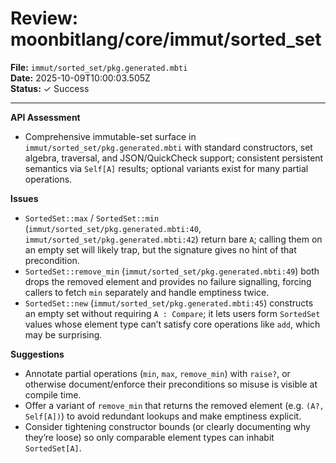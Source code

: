 # Review: moonbitlang/core/immut/sorted_set

**File:** `immut/sorted_set/pkg.generated.mbti`  
**Date:** 2025-10-09T10:00:03.505Z  
**Status:** ✓ Success

---

**API Assessment**
- Comprehensive immutable-set surface in `immut/sorted_set/pkg.generated.mbti` with standard constructors, set algebra, traversal, and JSON/QuickCheck support; consistent persistent semantics via `Self[A]` results; optional variants exist for many partial operations.

**Issues**
- `SortedSet::max` / `SortedSet::min` (`immut/sorted_set/pkg.generated.mbti:40`, `immut/sorted_set/pkg.generated.mbti:42`) return bare `A`; calling them on an empty set will likely trap, but the signature gives no hint of that precondition.
- `SortedSet::remove_min` (`immut/sorted_set/pkg.generated.mbti:49`) both drops the removed element and provides no failure signalling, forcing callers to fetch `min` separately and handle emptiness twice.
- `SortedSet::new` (`immut/sorted_set/pkg.generated.mbti:45`) constructs an empty set without requiring `A : Compare`; it lets users form `SortedSet` values whose element type can’t satisfy core operations like `add`, which may be surprising.

**Suggestions**
- Annotate partial operations (`min`, `max`, `remove_min`) with `raise?`, or otherwise document/enforce their preconditions so misuse is visible at compile time.
- Offer a variant of `remove_min` that returns the removed element (e.g. `(A?, Self[A])`) to avoid redundant lookups and make emptiness explicit.
- Consider tightening constructor bounds (or clearly documenting why they’re loose) so only comparable element types can inhabit `SortedSet[A]`.

